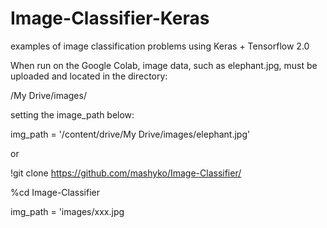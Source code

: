 # Image-Classifier-Keras

examples of image classification problems using Keras + Tensorflow 2.0

When run on the Google Colab, image data, such as elephant.jpg,  must be uploaded and located in the directory: 

/My Drive/images/

 setting the image_path below:
 
img_path = '/content/drive/My Drive/images/elephant.jpg'

or

!git clone https://github.com/mashyko/Image-Classifier/

%cd Image-Classifier

img_path = 'images/xxx.jpg
